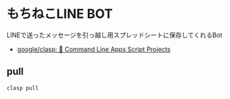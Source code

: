 # もちねこLINE BOT

LINEで送ったメッセージを引っ越し用スプレッドシートに保存してくれるBot

* [google/clasp: 🔗 Command Line Apps Script Projects](https://github.com/google/clasp/)

## pull
```
clasp pull
```
